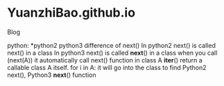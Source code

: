 # YuanzhiBao.github.io
Blog

python:
*python2 python3
difference of next()
In python2 next() is called next() in a class
In python3 next() is called __next__() in a class
when you call (next(A)) it automatically call next() function in class A
__iter__() return a callable class A itself.
for i in A:
it will go into the class to find Python2 next(), Python3 __next__() function
